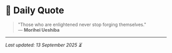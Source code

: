 # 📜 Daily Quote

> "Those who are enlightened never stop forging themselves."  
> — **Morihei Ueshiba**

---

_Last updated: 13 September 2025 ⏳_
